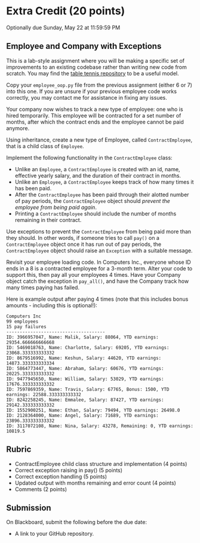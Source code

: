 # Extra Credit (20 points)
Optionally due Sunday, May 22 at 11:59:59 PM

## Employee and Company with Exceptions

This is a lab-style assignment where you will be making a specific set of improvements to an existing codebase rather than writing new code from scratch. You may find the [table tennis repository](https://github.com/CUNY-CISC1215-Spring2022/exceptions-inheritance) to be a useful model.

Copy your `employee_oop.py` file from the previous assignment (either 6 or 7) into this one. If you are unsure if your previous employee code works correctly, you may contact me for assistance in fixing any issues.

Your company now wishes to track a new type of employee: one who is hired temporarily. This employee will be contracted for a set number of months, after which the contract ends and the employee cannot be paid anymore.

Using inheritance, create a new type of Employee, called `ContractEmployee`, that is a child class of `Employee`.

Implement the following functionality in the `ContractEmployee` class:

* Unlike an `Employee`, a `ContractEmployee` is created with an id, name, effective yearly salary, and the duration of their contract in months.
* Unlike an `Employee`, a `ContractEmployee` keeps track of how many times it has been paid.
* After the `ContractEmployee` has been paid through their alotted number of pay periods, the `ContractEmployee` object should _prevent the employee from being paid again_.
* Printing a `ContractEmployee` should include the number of months remaining in their contract.

Use exceptions to prevent the `ContractEmployee` from being paid more than they should. In other words, if someone tries to call `pay()` on a `ContractEmployee` object once it has run out of pay periods, the `ContractEmployee` object should raise an `Exception` with a suitable message.

Revisit your employee loading code. In Computers Inc., everyone whose ID ends in a 8 is a contracted employee for a 3-month term. Alter your code to support this, then pay all your employees 4 times. Have your Company object catch the exception in `pay_all()`, and have the Company track how many times paying has failed.

Here is example output after paying 4 times (note that this includes bonus amounts - including this is optional!):

```
Computers Inc
99 employees
15 pay failures
-------------------------------------
ID: 3966957047, Name: Malik, Salary: 88064, YTD earnings: 29354.666666666668
ID: 5469018763, Name: Charlotte, Salary: 69205, YTD earnings: 23068.333333333332
ID: 8679516992, Name: Keshun, Salary: 44620, YTD earnings: 14873.333333333334
ID: 5864773447, Name: Abraham, Salary: 60676, YTD earnings: 20225.333333333332
ID: 9477945650, Name: William, Salary: 53029, YTD earnings: 17676.333333333332
ID: 7597869359, Name: Travis, Salary: 67765, Bonus: 1500, YTD earnings: 22588.333333333332
ID: 8242258245, Name: Emmalee, Salary: 87427, YTD earnings: 29142.333333333332
ID: 1552900251, Name: Ethan, Salary: 79494, YTD earnings: 26498.0
ID: 2128364000, Name: Angel, Salary: 71689, YTD earnings: 23896.333333333332
ID: 3117072108, Name: Nina, Salary: 43278, Remaining: 0, YTD earnings: 10819.5
```

## Rubric
* ContractEmployee child class structure and implementation (4 points)
* Correct exception raising in pay() (5 points)
* Correct exception handling (5 points)
* Updated output with months remaining and error count (4 points)
* Comments (2 points)

## Submission
On Blackboard, submit the following before the due date:

* A link to your GitHub repository.